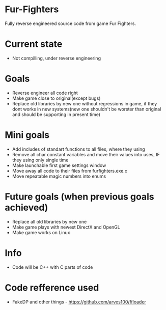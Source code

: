 # Fur-Fighters
Fully reverse engineered source code from game Fur Fighters.

# Current state
* Not compilling, under reverse engineering

# Goals
* Reverse engineer all code right
* Make game close to original(except bugs)
* Replace old libraries by new one without regressions in game, if they dont works in new systems(new one shouldn't be worster than original and should be supporting in present time)

# Mini goals
* Add includes of standart functions to all files, where they using
* Remove all char constant variables and move their values into uses, IF they using only single time 
* Make launchable first game settings window
* Move away all code to their files from furfighters.exe.c
* Move repeatable magic numbers into enums

# Future goals (when previous goals achieved)
* Replace all old libraries by new one
* Make game plays with newest DirectX and OpenGL
* Make game works on Linux

# Info
* Code will be C++ with C parts of code

# Code refference used
* FakeDP and other things - https://github.com/arves100/ffloader
